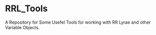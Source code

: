 # RRL_Tools
A Repository for Some Usefel Tools for working with RR Lyrae and other Variable Objects.
